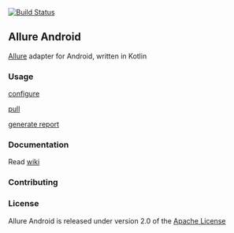 [![Build Status](https://api.travis-ci.org/TinkoffCreditSystems/allure-android.svg?branch=master)](https://api.travis-ci.org/TinkoffCreditSystems/allure-android)

[license]: http://www.apache.org/licenses/LICENSE-2.0 "Apache License 2.0"
[allure2]: https://github.com/allure-framework/allure2
[wiki]: https://github.com/TinkoffCreditSystems/allure-android/wiki
[configure]: https://github.com/TinkoffCreditSystems/allure-android/wiki/usage#configure
[pull]: https://github.com/TinkoffCreditSystems/allure-android/wiki/usage#pull
[generate report]: https://github.com/TinkoffCreditSystems/allure-android/wiki/usage#generate
[contributing]: CONTRIBUTING.md

## Allure Android
[Allure][allure2] adapter for Android, written in Kotlin


### Usage

[configure]

[pull]

[generate report]


### Documentation

Read [wiki]

### Contributing


### License

Allure Android is released under version 2.0 of the [Apache License][license]